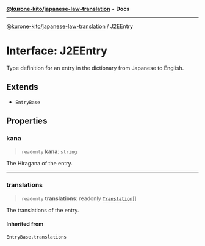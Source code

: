 [**@kurone-kito/japanese-law-translation**](../README.md) • **Docs**

***

[@kurone-kito/japanese-law-translation](../globals.md) / J2EEntry

# Interface: J2EEntry

Type definition for an entry in the dictionary from Japanese to English.

## Extends

- `EntryBase`

## Properties

### kana

> `readonly` **kana**: `string`

The Hiragana of the entry.

***

### translations

> `readonly` **translations**: readonly [`Translation`](Translation.md)[]

The translations of the entry.

#### Inherited from

`EntryBase.translations`
